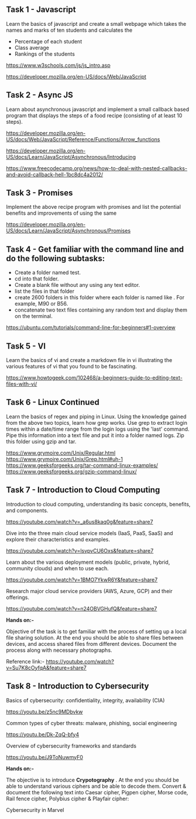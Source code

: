 ## Task 1 - Javascript

Learn the basics of javascript and create a small webpage which takes the names and marks of ten students and calculates the 
 - Percentage of each student
 - Class average
 - Rankings of the students
 
 https://www.w3schools.com/js/js_intro.asp
 
https://developer.mozilla.org/en-US/docs/Web/JavaScript

## Task 2 - Async JS

Learn about asynchronous javascript and implement a small callback based program that displays the steps of a food recipe (consisting of at least 10 steps).

https://developer.mozilla.org/en-US/docs/Web/JavaScript/Reference/Functions/Arrow_functions

https://developer.mozilla.org/en-US/docs/Learn/JavaScript/Asynchronous/Introducing

https://www.freecodecamp.org/news/how-to-deal-with-nested-callbacks-and-avoid-callback-hell-1bc8dc4a2012/

## Task 3 - Promises
Implement the above recipe program with promises and list the potential benefits and improvements of using the same

https://developer.mozilla.org/en-US/docs/Learn/JavaScript/Asynchronous/Promises

## Task 4 - Get familiar with the command line and do the following subtasks:
 - Create a folder named test.
 - cd into that folder.
 - Create a blank file without any using any text editor.
 - list the files in that folder
 - create 2600 folders in this folder where each folder is named like . For example, M90 or B56.
 - concatenate two text files containing any random text and display them on the terminal.

https://ubuntu.com/tutorials/command-line-for-beginners#1-overview

## Task 5 - VI
Learn the basics of vi and create a markdown file in vi illustrating the various features of vi that you found to be fascinating.

https://www.howtogeek.com/102468/a-beginners-guide-to-editing-text-files-with-vi/

## Task 6 - Linux Continued
Learn the basics of regex and piping in Linux. Using the knowledge gained from the above two topics, learn how grep works. Use grep to extract login times within a date/time range from the login logs using the 'last' command. Pipe this information into a text file and put it into a folder named logs. Zip this folder using gzip and tar.

https://www.grymoire.com/Unix/Regular.html
https://www.grymoire.com/Unix/Grep.html#uh-1
https://www.geeksforgeeks.org/tar-command-linux-examples/
https://www.geeksforgeeks.org/gzip-command-linux/

## Task 7 - Introduction to Cloud Computing
Introduction to cloud computing, understanding its basic concepts, benefits, and components. 

https://youtube.com/watch?v=_a6us8kaq0g&feature=share7

Dive into the three main cloud service models (IaaS, PaaS, SaaS) and explore their characteristics and examples. 

https://youtube.com/watch?v=lsvpvCU6Oxs&feature=share7

Learn about the various deployment models (public, private, hybrid, community clouds) and when to use each.

https://youtube.com/watch?v=1BMO7YkwR6Y&feature=share7

 Research major cloud service providers (AWS, Azure, GCP) and their offerings. 

https://youtube.com/watch?v=n24OBVGHufQ&feature=share7



**Hands on:-**

Objective of the task is to get familiar with the process of setting up a local file sharing solution.
At the end you should be able to share files between devices, and access shared files from different devices. Document the process along with necessary photographs.

Reference link:- https://youtube.com/watch?v=Su7K8cOyfqA&feature=share7

## Task 8 - Introduction to Cybersecurity
Basics of cybersecurity: confidentiality, integrity, availability (CIA)

https://youtu.be/z5nc9MDbvkw

Common types of cyber threats: malware, phishing, social engineering

https://youtu.be/Dk-ZqQ-bfy4

Overview of cybersecurity frameworks and standards

https://youtu.be/J9ToNuwmyF0



**Hands on:-**

The objective is to introduce **Crypotography** .
At the end you should be able to understand various ciphers and be able to decode them.
Convert & document the following text into Caesar cipher, Pigpen cipher, Morse code, Rail fence cipher, Polybius cipher & Playfair cipher:

Cybersecurity in Marvel

